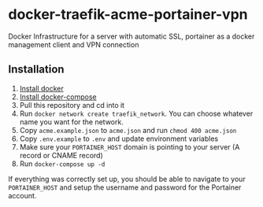 # docker-traefik-acme-portainer-vpn
Docker Infrastructure for a server with automatic SSL, portainer as a docker management client and VPN connection

## Installation
1. [Install docker](https://docs.docker.com/install/linux/docker-ce/ubuntu/)
2. [Install docker-compose](https://docs.docker.com/compose/install/)
3. Pull this repository and cd into it
4. Run `docker network create traefik_network`. You can choose whatever name you want for the network.
5. Copy `acme.example.json` to `acme.json` and run `chmod 400 acme.json`
6. Copy `.env.example` to `.env` and update environment variables
7. Make sure your `PORTAINER_HOST` domain is pointing to your server (A record or CNAME record)
8. Run `docker-compose up -d`

If everything was correctly set up, you should be able to navigate to your `PORTAINER_HOST` and setup the username and password for the Portainer account.